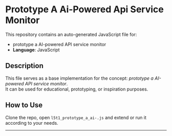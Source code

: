 # Prototype A Ai-Powered Api Service Monitor

This repository contains an auto-generated JavaScript file for:

- prototype a AI-powered API service monitor
- **Language**: JavaScript

## Description

This file serves as a base implementation for the concept: *prototype a AI-powered API service monitor*.  
It can be used for educational, prototyping, or inspiration purposes.

## How to Use

Clone the repo, open `l5t1_prototype_a_ai-.js` and extend or run it according to your needs.

---


